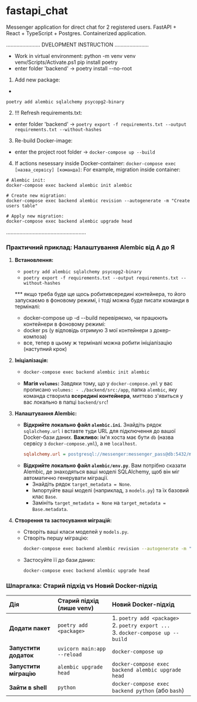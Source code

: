 # fastapi_chat
Messenger application for direct chat for 2 registered users. 
FastAPI + React + TypeScript + Postgres. 
Containerized application.



.......................
DVELOPMENT INSTRUCTION
.......................
 - Work in virtual environment:
python -m venv venv
venv/Scripts/Activate.ps1
pip install poetry
- enter folder 'backend' -> 
poetry install --no-root

1. Add new package:
- 
`poetry add alembic sqlalchemy psycopg2-binary`

2. !!! Refresh requirements.txt:
- enter folder 'backend' -> 
`poetry export -f requirements.txt --output requirements.txt --without-hashes`

3. Re-build Docker-image:
- enter the project root folder -> 
`docker-compose up --build`

4. If actions nesessary inside Docker-container:
`docker-compose exec [назва_сервісу] [команда]`:
For example, migration inside container:
```
# Alembic init:
docker-compose exec backend alembic init alembic

# Create new migration:
docker-compose exec backend alembic revision --autogenerate -m "Create users table"

# Apply new migration:
docker-compose exec backend alembic upgrade head
```
......................................................


### Практичний приклад: Налаштування Alembic від А до Я

1.  **Встановлення:**
    *   `poetry add alembic sqlalchemy psycopg2-binary`
    *   `poetry export -f requirements.txt --output requirements.txt --without-hashes`
    <!-- *   `docker-compose up --build` (дочекайтеся запуску всіх контейнерів) -->
    *** якщо треба буде ще щось робитивсередині контейнера, то його запускаємо в фоновому режимі, і тоді можна буде писати команди в терміналі:
    * docker-compose up -d --build
    перевіряємо, чи працюють контейнери в фоновому режимі:
    * docker ps (у відповідь отримую 3 мої контейнери з докер-композа)
    * все, тепер в цьому ж терміналі можна робити ініціалізацію (наступний крок)

2.  **Ініціалізація:**
    *   ```bash
        docker-compose exec backend alembic init alembic
        ```
    *   **Магія `volumes`:** Завдяки тому, що у `docker-compose.yml` у вас прописано `volumes: - ./backend/src:/app`, папка `alembic`, яку команда створила **всередині контейнера**, миттєво з'явиться у вас локально в папці `backend/src`!

3.  **Налаштування Alembic:**
    *   **Відкрийте локально файл `alembic.ini`**. Знайдіть рядок `sqlalchemy.url` і вставте туди URL для підключення до вашої Docker-бази даних. **Важливо:** ім'я хоста має бути `db` (назва сервісу з `docker-compose.yml`), а не `localhost`.
        ```ini
        sqlalchemy.url = postgresql://messenger:messenger_pass@db:5432/messenger_db
        ```
    *   **Відкрийте локально файл `alembic/env.py`**. Вам потрібно сказати Alembic, де знаходяться ваші моделі SQLAlchemy, щоб він міг автоматично генерувати міграції.
        *   Знайдіть рядок `target_metadata = None`.
        *   Імпортуйте ваші моделі (наприклад, з `models.py`) та їх базовий клас `Base`.
        *   Замініть `target_metadata = None` на `target_metadata = Base.metadata`.

4.  **Створення та застосування міграцій:**
    *   Створіть ваші класи моделей у `models.py`.
    *   Створіть першу міграцію:
        ```bash
        docker-compose exec backend alembic revision --autogenerate -m "Initial migration with users table"
        ```
    *   Застосуйте її до бази даних:
        ```bash
        docker-compose exec backend alembic upgrade head
        ```

### Шпаргалка: Старий підхід vs Новий Docker-підхід

| Дія | Старий підхід (лише venv) | **Новий Docker-підхід** |
| :--- | :--- | :--- |
| **Додати пакет** | `poetry add <package>` | 1. `poetry add <package>`<br>2. `poetry export ...`<br>3. `docker-compose up --build` |
| **Запустити додаток** | `uvicorn main:app --reload` | `docker-compose up` |
| **Запустити міграцію** | `alembic upgrade head` | `docker-compose exec backend alembic upgrade head` |
| **Зайти в shell** | `python` | `docker-compose exec backend python` (або `bash`) |
